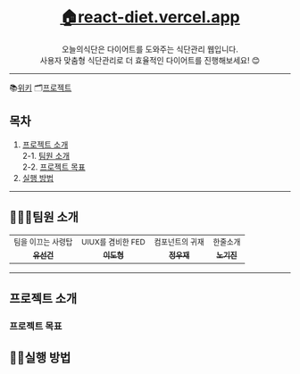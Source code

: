 <h1 align='middle'><a href='https://react-diet.vercel.app'>🏠react-diet.vercel.app</a></h1>
<p align='middle'>
오늘의식단은 다이어트를 도와주는 식단관리 웹입니다.<br>
사용자 맞춤형 식단관리로 더 효율적인 다이어트를 진행해보세요! 😊
</p>

---

📚[위키](https://github.com/tjsrjs8282/react_diet/wiki)
🗂[프로젝트](https://github.com/tjsrjs8282/react_diet/projects)

## 목차

1. [프로젝트 소개](#프로젝트-소개)  
   2-1. [팀원 소개](#팀원-소개)<br>
   2-2. [프로젝트 목표](#프로젝트-목표)
2. [실행 방법](#실행-방법)

---

## 👨‍👨‍👧팀원 소개

<table>
  <tr>
  <td align="center">
  <sub>
    팀을 이끄는 사령탑
  </sub>
  </td>
  <td align="center">
  <sub>
    UIUX를 겸비한 FED 
  </sub>
  </td>
  <td align="center">
  <sub>
    컴포넌트의 귀재
  </sub>
  </td>
  <td align="center">
  <sub>
    한줄소개
  </sub>
  </td>
  </tr>
  <tr>
    <td align="center"><a href="https://github.com/tjsrjs8282"><sub><b>유선건</b></sub></a><br /></td>
    <td align="center"><a href="https://github.com/Shape2ee"><sub><b>이도형</b></sub></a><br /></td>
    <td align="center"><a href="https://github.com/dog2789"><sub><b>정우재</b></sub></a><br /></td>
    <td align="center"><a href="https://github.com/soomgo-chloe"><sub><b>노기진</b></sub></a><br /></td>
  </tr>
    <!--  <tr>
  <td align="center">
    <sub>
    <a href="">오늘의식단 유선건 소개서</a></sub>
  </td>
  <td align="center">
    <sub>
    <a href="">오늘의식단 이도형 소개서</a></sub>
  </td>
  <td align="center">
    <sub>
    <a href="">오늘의식단 정우재 소개서</a></sub>
  </td>
  <td align="center">
    <sub>
    <a href="">오늘의식단 노기진 소개서</a></sub>
  </td>
  </tr>-->
</table>

---

## 프로젝트 소개

### 프로젝트 목표

## 👨‍💻실행 방법
